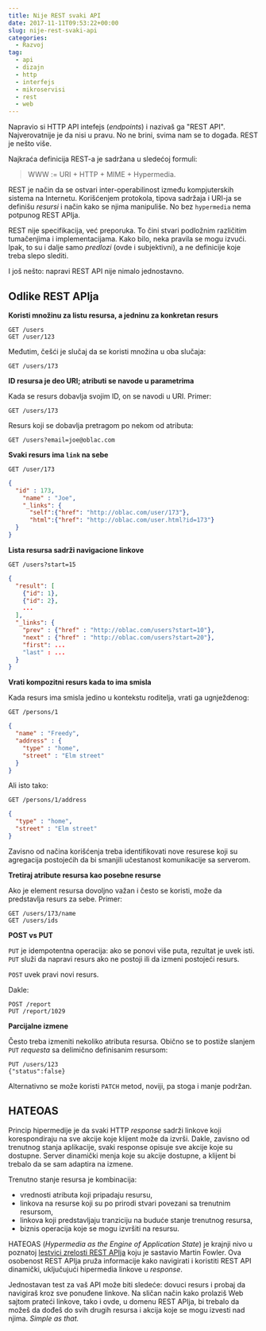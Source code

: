 ```yaml
---
title: Nije REST svaki API
date: 2017-11-11T09:53:22+00:00
slug: nije-rest-svaki-api
categories:
  - Razvoj
tag:
  - api
  - dizajn
  - http
  - interfejs
  - mikroservisi
  - rest
  - web
---
```


Napravio si HTTP API intefejs (_endpoints_) i nazivaš ga "REST API". Najverovatnije je da nisi u pravu. No ne brini, svima nam se to događa. REST je nešto više.

<!--more-->

Najkraća definicija REST-a je sadržana u sledećoj formuli:

> WWW := URI + HTTP + MIME + Hypermedia.

REST je način da se ostvari inter-operabilinost između kompjuterskih sistema na Internetu. Korišćenjem protokola, tipova sadržaja i URI-ja se definišu _resursi_ i način kako se njima manipuliše. No bez `hypermedia` nema potpunog REST APIja.

REST nije specifikacija, već preporuka. To čini stvari podložnim različitim tumačenjima i implementacijama. Kako bilo, neka pravila se mogu izvući. Ipak, to su i dalje samo _predlozi_ (ovde i subjektivni), a ne definicije koje treba slepo slediti.

I još nešto: napravi REST API nije nimalo jednostavno.

## Odlike REST APIja

**Koristi množinu za listu resursa, a jedninu za konkretan resurs**

    GET /users
    GET /user/123

Međutim, češći je slučaj da se koristi množina u oba slučaja:

    GET /users/173

  **ID resursa je deo URI; atributi se navode u parametrima**

Kada se resurs dobavlja svojim ID, on se navodi u URI. Primer:

    GET /users/173

Resurs koji se dobavlja pretragom po nekom od atributa:

    GET /users?email=joe@oblac.com

**Svaki resurs ima `link` na sebe**

    GET /user/173

```json
{
  "id" : 173,
    "name" : "Joe",
    "_links": {
      "self":{"href": "http://oblac.com/user/173"},
      "html":{"href": "http://oblac.com/user.html?id=173"}
  }
}
```

**Lista resursa sadrži navigacione linkove**

    GET /users?start=15

```json
{
  "result": [
    {"id": 1},
    {"id": 2},
    ...
  ],
  "_links": {
    "prev" : {"href" : "http://oblac.com/users?start=10"},
    "next" : {"href" : "http://oblac.com/users?start=20"},
    "first": ...
    "last" : ...
  }
}
```

**Vrati kompozitni resurs kada to ima smisla**

Kada resurs ima smisla jedino u kontekstu roditelja, vrati ga ugnježdenog:

    GET /persons/1

```json
{
  "name" : "Freedy",
  "address" : {
    "type" : "home",
    "street" : "Elm street"
  }
}
```

Ali isto tako:

    GET /persons/1/address

```json
{
  "type" : "home",
  "street" : "Elm street"
}
```

Zavisno od načina korišćenja treba identifikovati nove resurese koji su agregacija postojećih da bi smanjili učestanost komunikacije sa serverom.

**Tretiraj atribute resursa kao posebne resurse**

Ako je element resursa dovoljno važan i često se koristi, može da predstavlja resurs za sebe. Primer:

    GET /users/173/name
    GET /users/ids

**POST vs PUT**

`PUT` je idempotentna operacija: ako se ponovi više puta, rezultat je uvek isti. `PUT` služi da napravi resurs ako ne postoji ili da izmeni postojeći resurs.

`POST` uvek pravi novi resurs.

Dakle:

    POST /report
    PUT /report/1029

**Parcijalne izmene**

Često treba izmeniti nekoliko atributa resursa. Obično se to postiže slanjem `PUT` _requesta_ sa delimično definisanim resursom:

    PUT /users/123
    {"status":false}

Alternativno se može koristi `PATCH` metod, noviji, pa stoga i manje podržan.

## HATEOAS

Princip hipermedije je da svaki HTTP _response_ sadrži linkove koji korespondiraju na sve akcije koje klijent može da izvrši. Dakle, zavisno od trenutnog stanja aplikacije, svaki response opisuje sve akcije koje su dostupne. Server dinamički menja koje su akcije dostupne, a klijent bi trebalo da se sam adaptira na izmene.

Trenutno stanje resursa je kombinacija:

  * vrednosti atributa koji pripadaju resursu,
  * linkova na resurse koji su po prirodi stvari povezani sa trenutnim resursom,
  * linkova koji predstavljaju tranziciju na buduće stanje trenutnog resursa,
  * biznis operacija koje se mogu izvršiti na resursu.

HATEOAS (_Hypermedia as the Engine of Application State_) je krajnji nivo u poznatoj [lestvici zrelosti REST APIja](https://martinfowler.com/articles/richardsonMaturityModel.html) koju je sastavio Martin Fowler. Ova osobenost REST APIja pruža informacije kako navigirati i koristiti REST API dinamički, uključujući hipermedia linkove u _response_.

Jednostavan test za vaš API može biti sledeće: dovuci resurs i probaj da navigiraš kroz sve ponuđene linkove. Na sličan način kako prolaziš Web sajtom prateći linkove, tako i ovde, u domenu REST APIja, bi trebalo da možeš da dođeš do svih drugih resursa i akcija koje se mogu izvesti nad njima. _Simple as that._
